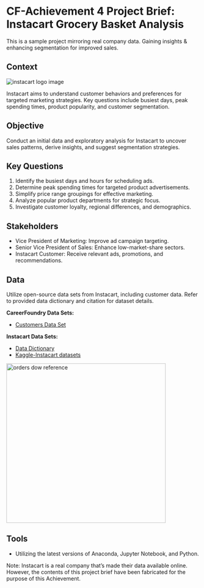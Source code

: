 # CF-Achievement 4 Project Brief: Instacart Grocery Basket Analysis 
This is a sample project mirroring real company data. Gaining insights & enhancing segmentation for improved sales.


## Context
![instacart logo image](https://github.com/kgdatatech/python_instacart/assets/138264218/76d33903-1bf0-4973-a915-686c69c36d8c)

Instacart aims to understand customer behaviors and preferences for targeted marketing strategies. Key questions include busiest days, peak spending times, product popularity, and customer segmentation.

## Objective
Conduct an initial data and exploratory analysis for Instacart to uncover sales patterns, derive insights, and suggest segmentation strategies.

## Key Questions
1. Identify the busiest days and hours for scheduling ads.
2. Determine peak spending times for targeted product advertisements.
3. Simplify price range groupings for effective marketing.
4. Analyze popular product departments for strategic focus.
5. Investigate customer loyalty, regional differences, and demographics.

## Stakeholders
- Vice President of Marketing: Improve ad campaign targeting.
- Senior Vice President of Sales: Enhance low-market-share sectors.
- Instacart Customer: Receive relevant ads, promotions, and recommendations.

## Data
Utilize open-source data sets from Instacart, including customer data. Refer to provided data dictionary and citation for dataset details.

**CareerFoundry Data Sets:**
- [Customers Data Set](https://s3.amazonaws.com/coach-courses-us/public/courses/data-immersion/A4/A4_Data_Assets/customers.zip)

**Instacart Data Sets:**
- [Data Dictionary](https://gist.github.com/jeremystan/c3b39d947d9b88b3ccff3147dbcf6c6b)
- [Kaggle-Instacart datasets](https://www.kaggle.com/datasets/psparks/instacart-market-basket-analysis)

<img width="417" alt="orders dow reference" src="https://github.com/kgdatatech/python_instacart/assets/138264218/807a94d6-86ab-44f3-aec8-b38b0391104f">

## Tools
- Utilizing the latest versions of Anaconda, Jupyter Notebook, and Python.

Note: Instacart is a real company that’s made their data available online. However, the contents of this project brief
have been fabricated for the purpose of this Achievement.
